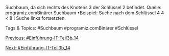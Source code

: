 Suchbaum, da sich rechts des Knotens 3 der 
Schlüssel 2 befindet.
Quelle: programiz.comBinärer Suchbaum
•Beispiel: Suche nach dem Schlüssel 4
4 < 8 ! Suche links fortsetzten.

   Tags & Topics:
   #Suchbaum
   #programiz.comBinärer
   #Schlüssel

[Previous: #Einführung-IT-Teil3b_14](Einführung-IT-Teil3b_14.md)

[Next: #Einführung-IT-Teil3b_14](Einführung-IT-Teil3b_14.md)